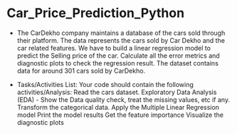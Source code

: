 # Car_Price_Prediction_Python

- The CarDekho company maintains a database of the cars sold through their platform. The data represents the cars sold by Car Dekho and the car related features. We have to build a linear regression model to predict
the Selling price of the car. Calculate all the error metrics and diagnostic plots to check the regression result. The dataset contains data for around 301 cars sold by CarDekho.

- Tasks/Activities List:
Your code should contain the following activities/Analysis:
Read the cars dataset.
Exploratory Data Analysis (EDA) - Show the Data quality check, treat the missing values, etc if any.
Transform the categorical data.
Apply the Multiple Linear Regression model
Print the model results
Get the feature importance
Visualize the diagnostic plots
